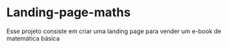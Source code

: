 # Landing-page-maths
Esse projeto consiste em criar uma landing page para vender um e-book de matemática básica
